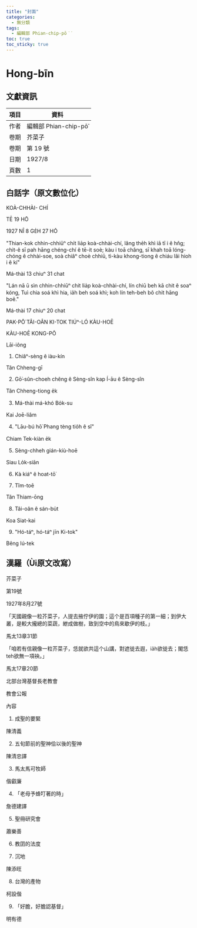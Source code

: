 ```yaml
---
title: "封面"
categories:
  - 無分類
tags:
  - 編輯部 Phian-chip-pō͘͘
toc: true
toc_sticky: true
---
```


# Hong-bīn

## 文獻資訊

| 項目 | 資料 |
|---|---|
| 作者 | 編輯部 Phian-chip-pō͘͘ |
| 卷期 | 芥菜子 |
| 卷期 | 第 19 號 |
| 日期 | 1927/8 |
| 頁數 | 1 |

## 白話字（原文數位化）

KOÀ-CHHÀI- CHÍ

TĒ 19 HŌ

1927 NÎ 8 GE̍H 27 HŌ

"Thian-kok chhin-chhiūⁿ chi̍t lia̍p koà-chhài-chí, lâng the̍h khì iā tī i ê hn̂g; chit-ê sī pah hāng chéng-chí ê tē-it soè; kàu i toā châng, sī khah toā lóng-chóng ê chhài-soe, soà chiâⁿ choè chhiū, tì-kàu khong-tiong ê chiáu lâi hioh i ê kí"

Má-thài 13 chiuⁿ 31 chat

"Lán nā ū sìn chhin-chhiūⁿ chit lia̍p koà-chhài-chí, lín chiū beh kā chit ê soaⁿ kóng, Tuì chia soá khì hia, ia̍h beh soá khì; koh lín teh-beh bô chi̍t hāng boē."

Má-thài 17 chiuⁿ 20 chat

PAK-PŌ͘ TÂI-OÂN KI-TOK TIÚⁿ-LÓ KÀU-HOĒ

KÀU-HOĒ KONG-PŌ

Lāi-iông

1. Chiâⁿ-sèng ê iàu-kín

Tân Chheng-gī

2. Gō͘-sûn-choeh chêng ê Sèng-sîn kap Í-āu ê Sèng-sîn

Tân Chheng-tiong e̍k

3. Má-thài má-khó Bo̍k-su

Kai Joē-liâm

4. "Lāu-bú hō͘ Phang tèng tio̍h ê sî"

Chiam Tek-kiàn e̍k

5. Sèng-chheh gián-kiù-hoē

Siau Lo̍k-siān

6. Kà kiáⁿ ê hoat-tō͘

7. Tîm-toē

Tân Thiam-ōng

8. Tâi-oân ê sán-bu̍t

Koa Siat-kai

9. "Hó-táⁿ, hó-táⁿ jīn Ki-tok"

Bêng Iú-tek

## 漢羅（Ùi原文改寫）

芥菜子

第19號

1927年8月27號

「天國親像一粒芥菜子，人提去掖佇伊的園；這个是百項種子的第一細；到伊大叢，是較大攏總的菜蔬，紲成做樹，致到空中的鳥來歇伊的枝。」

馬太13章31節

「咱若有信親像一粒芥菜子，恁就欲共這个山講，對遮徙去遐，ia̍h欲徙去；閣恁teh欲無一項袂。」

馬太17章20節

北部台灣基督長老教會

教會公報

內容

1. 成聖的要緊

陳清義

2. 五旬節前的聖神佮以後的聖神

陳清忠譯

3. 馬太馬可牧師

偕叡廉

4. 「老母予蜂叮著的時」

詹德建譯

5. 聖冊研究會

蕭樂善

6. 教囝的法度

7. 沉地

陳添旺

8. 台灣的產物

柯設偕

9. 「好膽，好膽認基督」

明有德
